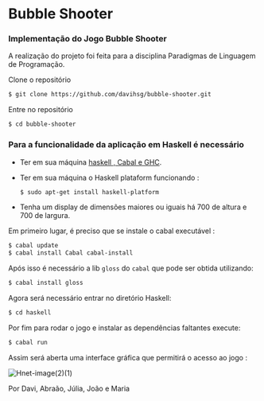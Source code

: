 # Bubble Shooter

### Implementação do Jogo Bubble Shooter

A realização do projeto foi feita para a disciplina Paradigmas de Linguagem de Programação.

Clone o repositório

```bash
$ git clone https://github.com/davihsg/bubble-shooter.git
```

Entre no repositório

```bash
$ cd bubble-shooter
```

### Para a funcionalidade da aplicação em Haskell é necessário

- Ter em sua máquina [haskell , Cabal e GHC](https://www.haskell.org/downloads/).
- Ter em sua máquina o Haskell plataform funcionando :

    ```bash
    $ sudo apt-get install haskell-platform
    ```

- Tenha um display de dimensões maiores ou iguais há 700 de altura e 700 de largura.

Em primeiro lugar, é preciso que se instale o cabal executável :

```bash
$ cabal update
$ cabal install Cabal cabal-install
```

Após isso é necessário a lib `gloss` do `cabal` que pode ser obtida utilizando:

```bash
$ cabal install gloss
```

Agora será necessário entrar no diretório Haskell:

```bash
$ cd haskell
```

Por fim para rodar o jogo e instalar as dependências faltantes execute:

```bash
$ cabal run
```

Assim será aberta uma interface gráfica que permitirá o acesso ao jogo :

![Hnet-image(2)(1)](https://user-images.githubusercontent.com/84549704/156785878-bd6176ad-6795-4b9d-be4f-014574ac0998.gif)

Por Davi, Abraão, Júlia, João e Maria
